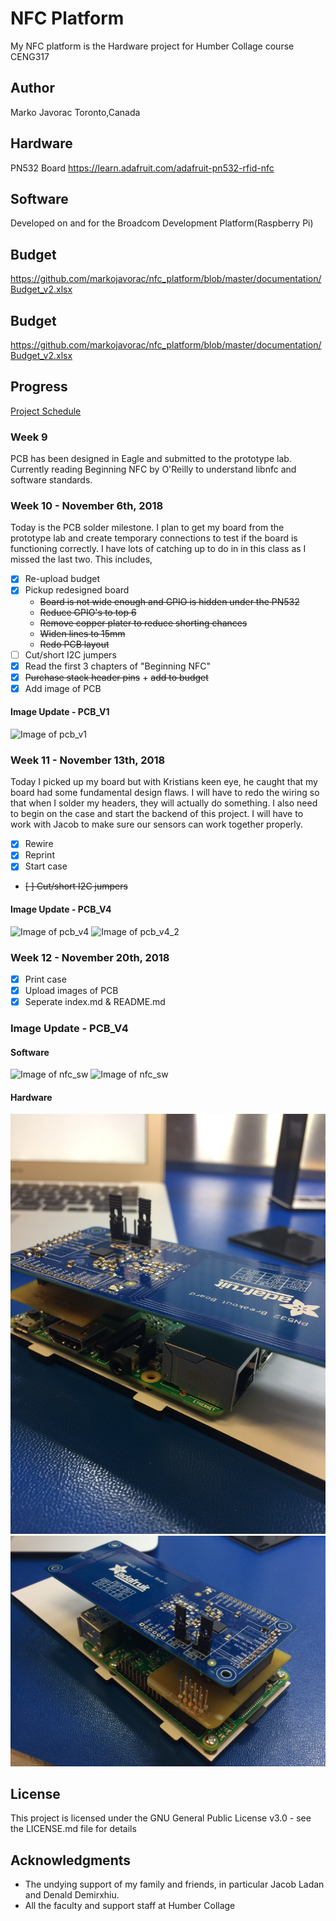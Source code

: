 # NFC Platform
My NFC platform is the Hardware project for Humber Collage course CENG317

## Author
Marko Javorac
Toronto,Canada

## Hardware
PN532 Board
https://learn.adafruit.com/adafruit-pn532-rfid-nfc

## Software
Developed on and for the Broadcom Development Platform(Raspberry Pi)

## Budget
https://github.com/markojavorac/nfc_platform/blob/master/documentation/Budget_v2.xlsx

## Budget
https://github.com/markojavorac/nfc_platform/blob/master/documentation/Budget_v2.xlsx

## Progress
[Project Schedule](temp.com)
### Week 9
PCB has been designed in Eagle and submitted to the prototype lab. Currently reading Beginning NFC by O'Reilly to understand libnfc and software standards.

### Week 10 - November 6th, 2018
Today is the PCB solder milestone. I plan to get my board from the prototype lab and create temporary connections to test if the board is functioning correctly.
I have lots of catching up to do in in this class as I missed the last two. This includes,
- [x] Re-upload budget
- [x] Pickup redesigned board
  * ~~Board is not wide enough and GPIO is hidden under the PN532~~
  * ~~Reduce GPIO's to top 6~~
  * ~~Remove copper plater to reduce shorting chances~~
  * ~~Widen lines to 15mm~~
  * ~~Redo PCB layout~~
- [ ] Cut/short I2C jumpers
- [x] Read the first 3 chapters of "Beginning NFC"
- [x] ~~Purchase stack header pins~~ + ~~add to budget~~
- [x] Add image of PCB
#### Image Update - PCB_V1
![Image of pcb_v1](https://raw.githubusercontent.com/markojavorac/nfc_platform/master/resources/pcb_v1.JPG)

### Week 11 - November 13th, 2018
Today I picked up my board but with Kristians keen eye, he caught that my board had some fundamental design flaws. I will have to redo the wiring so that when I solder my headers, they will actually do something. I also need to begin on the case and start the backend of this project. I will have to work with Jacob to make sure our sensors can work together properly.
- [x] Rewire
- [x] Reprint
- [x] Start case
- ~~[ ] Cut/short I2C jumpers~~

#### Image Update - PCB_V4
![Image of pcb_v4](https://raw.githubusercontent.com/markojavorac/nfc_platform/master/resources/pcb_v4_1.JPG)
![Image of pcb_v4_2](https://raw.githubusercontent.com/markojavorac/nfc_platform/master/resources/pcb_v4_2.JPG)

### Week 12 - November 20th, 2018
- [x] Print case
- [x] Upload images of PCB
- [x] Seperate index.md & README.md

### Image Update - PCB_V4
#### Software
![Image of nfc_sw](https://raw.githubusercontent.com/markojavorac/nfc_platform/master/resources/nfc_sw_1.JPG)
![Image of nfc_sw](https://raw.githubusercontent.com/markojavorac/nfc_platform/master/resources/nfc_sw_2.JPG)

#### Hardware
![Image of nfc_sw](https://raw.githubusercontent.com/markojavorac/nfc_platform/master/resources/pcb_final_1.JPG)
![Image of nfc_sw](https://raw.githubusercontent.com/markojavorac/nfc_platform/master/resources/pcb_final_2.JPG)


## License
This project is licensed under the GNU General Public License v3.0 - see the LICENSE.md file for details

## Acknowledgments
- The undying support of my family and friends, in particular Jacob Ladan and Denald Demirxhiu. 
- All the faculty and support staff at Humber Collage
